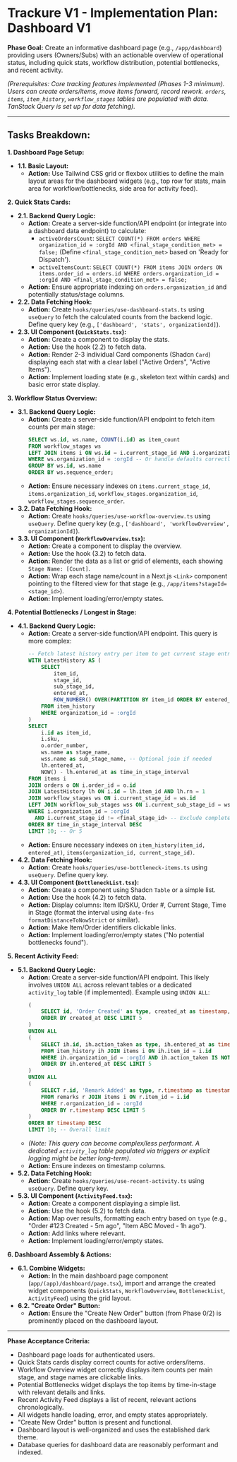 # Trackure V1 - Implementation Plan: Dashboard V1

**Phase Goal:** Create an informative dashboard page (e.g., `/app/dashboard`) providing users (Owners/Subs) with an actionable overview of operational status, including quick stats, workflow distribution, potential bottlenecks, and recent activity.

_(Prerequisites: Core tracking features implemented (Phases 1-3 minimum). Users can create orders/items, move items forward, record rework. `orders`, `items`, `item_history`, `workflow_stages` tables are populated with data. TanStack Query is set up for data fetching)._

---

## Tasks Breakdown:

**1. Dashboard Page Setup:**

- **1.1. Basic Layout:**
  - **Action:** Use Tailwind CSS grid or flexbox utilities to define the main layout areas for the dashboard widgets (e.g., top row for stats, main area for workflow/bottlenecks, side area for activity feed).

**2. Quick Stats Cards:**

- **2.1. Backend Query Logic:**
  - **Action:** Create a server-side function/API endpoint (or integrate into a dashboard data endpoint) to calculate:
    - `activeOrdersCount`: `SELECT COUNT(*) FROM orders WHERE organization_id = :orgId AND <final_stage_condition_met> = false;` (Define `<final_stage_condition_met>` based on 'Ready for Dispatch').
    - `activeItemsCount`: `SELECT COUNT(*) FROM items JOIN orders ON items.order_id = orders.id WHERE orders.organization_id = :orgId AND <final_stage_condition_met> = false;`
  - **Action:** Ensure appropriate indexing on `orders.organization_id` and potentially status/stage columns.
- **2.2. Data Fetching Hook:**
  - **Action:** Create `hooks/queries/use-dashboard-stats.ts` using `useQuery` to fetch the calculated counts from the backend logic. Define query key (e.g., `['dashboard', 'stats', organizationId]`).
- **2.3. UI Component (`QuickStats.tsx`):**
  - **Action:** Create a component to display the stats.
  - **Action:** Use the hook (2.2) to fetch data.
  - **Action:** Render 2-3 individual Card components (Shadcn `Card`) displaying each stat with a clear label ("Active Orders", "Active Items").
  - **Action:** Implement loading state (e.g., skeleton text within cards) and basic error state display.

**3. Workflow Status Overview:**

- **3.1. Backend Query Logic:**
  - **Action:** Create a server-side function/API endpoint to fetch item counts per main stage:
    ```sql
    SELECT ws.id, ws.name, COUNT(i.id) as item_count
    FROM workflow_stages ws
    LEFT JOIN items i ON ws.id = i.current_stage_id AND i.organization_id = :orgId
    WHERE ws.organization_id = :orgId -- Or handle defaults correctly
    GROUP BY ws.id, ws.name
    ORDER BY ws.sequence_order;
    ```
  - **Action:** Ensure necessary indexes on `items.current_stage_id`, `items.organization_id`, `workflow_stages.organization_id`, `workflow_stages.sequence_order`.
- **3.2. Data Fetching Hook:**
  - **Action:** Create `hooks/queries/use-workflow-overview.ts` using `useQuery`. Define query key (e.g., `['dashboard', 'workflowOverview', organizationId]`).
- **3.3. UI Component (`WorkflowOverview.tsx`):**
  - **Action:** Create a component to display the overview.
  - **Action:** Use the hook (3.2) to fetch data.
  - **Action:** Render the data as a list or grid of elements, each showing `Stage Name: [Count]`.
  - **Action:** Wrap each stage name/count in a Next.js `<Link>` component pointing to the filtered view for that stage (e.g., `/app/items?stageId=<stage_id>`).
  - **Action:** Implement loading/error/empty states.

**4. Potential Bottlenecks / Longest in Stage:**

- **4.1. Backend Query Logic:**
  - **Action:** Create a server-side function/API endpoint. This query is more complex:
    ```sql
    -- Fetch latest history entry per item to get current stage entry time
    WITH LatestHistory AS (
        SELECT
            item_id,
            stage_id,
            sub_stage_id,
            entered_at,
            ROW_NUMBER() OVER(PARTITION BY item_id ORDER BY entered_at DESC) as rn
        FROM item_history
        WHERE organization_id = :orgId
    )
    SELECT
        i.id as item_id,
        i.sku,
        o.order_number,
        ws.name as stage_name,
        wss.name as sub_stage_name, -- Optional join if needed
        lh.entered_at,
        NOW() - lh.entered_at as time_in_stage_interval
    FROM items i
    JOIN orders o ON i.order_id = o.id
    JOIN LatestHistory lh ON i.id = lh.item_id AND lh.rn = 1
    JOIN workflow_stages ws ON i.current_stage_id = ws.id
    LEFT JOIN workflow_sub_stages wss ON i.current_sub_stage_id = wss.id -- Optional join
    WHERE i.organization_id = :orgId
      AND i.current_stage_id != <final_stage_id> -- Exclude completed items
    ORDER BY time_in_stage_interval DESC
    LIMIT 10; -- Or 5
    ```
  - **Action:** Ensure necessary indexes on `item_history(item_id, entered_at)`, `items(organization_id, current_stage_id)`.
- **4.2. Data Fetching Hook:**
  - **Action:** Create `hooks/queries/use-bottleneck-items.ts` using `useQuery`. Define query key.
- **4.3. UI Component (`BottleneckList.tsx`):**
  - **Action:** Create a component using Shadcn `Table` or a simple list.
  - **Action:** Use the hook (4.2) to fetch data.
  - **Action:** Display columns: Item ID/SKU, Order #, Current Stage, Time in Stage (format the interval using `date-fns` `formatDistanceToNowStrict` or similar).
  - **Action:** Make Item/Order identifiers clickable links.
  - **Action:** Implement loading/error/empty states ("No potential bottlenecks found").

**5. Recent Activity Feed:**

- **5.1. Backend Query Logic:**
  - **Action:** Create a server-side function/API endpoint. This likely involves `UNION ALL` across relevant tables or a dedicated `activity_log` table (if implemented). Example using `UNION ALL`:
    ```sql
    (
        SELECT id, 'Order Created' as type, created_at as timestamp, order_number as detail FROM orders WHERE organization_id = :orgId
        ORDER BY created_at DESC LIMIT 5
    )
    UNION ALL
    (
        SELECT ih.id, ih.action_taken as type, ih.entered_at as timestamp, i.sku as detail
        FROM item_history ih JOIN items i ON ih.item_id = i.id
        WHERE ih.organization_id = :orgId AND ih.action_taken IS NOT NULL -- Filter for specific logged actions
        ORDER BY ih.entered_at DESC LIMIT 5
    )
    UNION ALL
    (
        SELECT r.id, 'Remark Added' as type, r.timestamp as timestamp, i.sku as detail
        FROM remarks r JOIN items i ON r.item_id = i.id
        WHERE r.organization_id = :orgId
        ORDER BY r.timestamp DESC LIMIT 5
    )
    ORDER BY timestamp DESC
    LIMIT 10; -- Overall limit
    ```
  - _(Note: This query can become complex/less performant. A dedicated `activity_log` table populated via triggers or explicit logging might be better long-term)_.
  - **Action:** Ensure indexes on timestamp columns.
- **5.2. Data Fetching Hook:**
  - **Action:** Create `hooks/queries/use-recent-activity.ts` using `useQuery`. Define query key.
- **5.3. UI Component (`ActivityFeed.tsx`):**
  - **Action:** Create a component displaying a simple list.
  - **Action:** Use the hook (5.2) to fetch data.
  - **Action:** Map over results, formatting each entry based on `type` (e.g., "Order #123 Created - 5m ago", "Item ABC Moved - 1h ago").
  - **Action:** Add links where relevant.
  - **Action:** Implement loading/error/empty states.

**6. Dashboard Assembly & Actions:**

- **6.1. Combine Widgets:**
  - **Action:** In the main dashboard page component (`app/(app)/dashboard/page.tsx`), import and arrange the created widget components (`QuickStats`, `WorkflowOverview`, `BottleneckList`, `ActivityFeed`) using the grid layout.
- **6.2. "Create Order" Button:**
  - **Action:** Ensure the "Create New Order" button (from Phase 0/2) is prominently placed on the dashboard layout.

---

**Phase Acceptance Criteria:**

- Dashboard page loads for authenticated users.
- Quick Stats cards display correct counts for active orders/items.
- Workflow Overview widget correctly displays item counts per main stage, and stage names are clickable links.
- Potential Bottlenecks widget displays the top items by time-in-stage with relevant details and links.
- Recent Activity Feed displays a list of recent, relevant actions chronologically.
- All widgets handle loading, error, and empty states appropriately.
- "Create New Order" button is present and functional.
- Dashboard layout is well-organized and uses the established dark theme.
- Database queries for dashboard data are reasonably performant and indexed.

